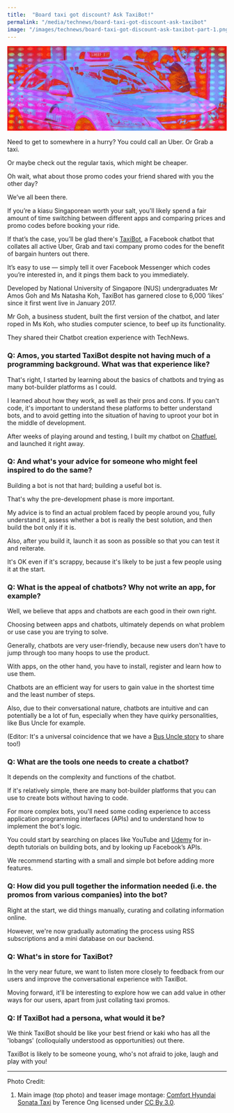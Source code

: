 ```yaml
---
title:  "Board taxi got discount? Ask TaxiBot!"
permalink: "/media/technews/board-taxi-got-discount-ask-taxibot"
image: "/images/technews/board-taxi-got-discount-ask-taxibot-part-1.png"
---
```


![board taxi got discount? ask taxibot!](/images/technews/board-taxi-got-discount-ask-taxibot-part-1.png)

Need to get to somewhere in a hurry? You could call an Uber. Or Grab a taxi.

Or maybe check out the regular taxis, which might be cheaper.

Oh wait, what about those promo codes your friend shared with you the other day?

We’ve all been there.

If you’re a kiasu Singaporean worth your salt, you'll likely spend a fair amount of time switching between different apps and comparing prices and promo codes before booking your ride.  

If that’s the case, you’ll be glad there's [TaxiBot](https://www.facebook.com/TaxiBotsg/), a Facebook chatbot that collates all active Uber, Grab and taxi company promo codes for the benefit of bargain hunters out there.

It’s easy to use — simply tell it over Facebook Messenger which codes you’re interested in, and it pings them back to you immediately.

Developed by National University of Singapore (NUS) undergraduates Mr Amos Goh and Ms Natasha Koh, TaxiBot has garnered close to 6,000 ‘likes’ since it first went live in January 2017.

Mr Goh, a business student, built the first version of the chatbot, and later roped in Ms Koh, who studies computer science, to beef up its functionality.

They shared their Chatbot creation experience with TechNews.

### **Q: Amos, you started TaxiBot despite not having much of a programming background. What was that experience like?**
That's right, I started by learning about the basics of chatbots and trying as many bot-builder platforms as I could.

I learned about how they work, as well as their pros and cons. If you can't code, it's important to understand these platforms to better understand bots, and to avoid getting into the situation of having to uproot your bot in the middle of development.

After weeks of playing around and testing, I built my chatbot on [Chatfuel](https://chatfuel.com/), and launched it right away.

### **Q: And what's your advice for someone who might feel inspired to do the same?**
Building a bot is not that hard; building a useful bot is.

That's why the pre-development phase is more important.

My advice is to find an actual problem faced by people around you, fully understand it, assess whether a bot is really the best solution, and then build the bot only if it is.

Also, after you build it, launch it as soon as possible so that you can test it and reiterate.

It's OK even if it's scrappy, because it's likely to be just a few people using it at the start.

### **Q: What is the appeal of chatbots? Why not write an app, for example?**

Well, we believe that apps and chatbots are each good in their own right.

Choosing between apps and chatbots, ultimately depends on what problem or use case you are trying to solve.

Generally, chatbots are very user-friendly, because new users don't have to jump through too many hoops to use the product.

With apps, on the other hand, you have to install, register and learn how to use them.

Chatbots are an efficient way for users to gain value in the shortest time and the least number of steps.

Also, due to their conversational nature, chatbots are intuitive and can potentially be a lot of fun, especially when they have quirky personalities, like Bus Uncle for example.  

(Editor: It's a universal coincidence that we have a [Bus Uncle story](https://www.tech.gov.sg/technews/opinions/2017/01/bus-uncle-talks-data-lah) to share too!)

### **Q: What are the tools one needs to create a chatbot?**
It depends on the complexity and functions of the chatbot.

If it's relatively simple, there are many bot-builder platforms that you can use to create bots without having to code.

For more complex bots, you'll need some coding experience to access application programming interfaces (APIs) and to understand how to implement the bot's logic.

You could start by searching on places like YouTube and [Udemy](https://www.udemy.com/) for in-depth tutorials on building bots, and by looking up Facebook’s APIs.

We recommend starting with a small and simple bot before adding more features.  

### **Q: How did you pull together the information needed (i.e. the promos from various companies) into the bot?**
Right at the start, we did things manually, curating and collating information online.

However, we're now gradually automating the process using RSS subscriptions and a mini database on our backend.

### **Q: What's in store for TaxiBot?**
In the very near future, we want to listen more closely to feedback from our users and improve the conversational experience with TaxiBot.

Moving forward, it'll be interesting to explore how we can add value in other ways for our users, apart from just collating taxi promos.

### **Q: If TaxiBot had a persona, what would it be?**
We think TaxiBot should be like your best friend or kaki who has all the 'lobangs' (colloquially understood as opportunities) out there.

TaxiBot is likely to be someone young, who's not afraid to joke, laugh and play with you!

---

Photo Credit:

1. Main image (top photo) and teaser image montage: [Comfort Hyundai Sonata Taxi](https://commons.wikimedia.org/wiki/File:Comfort_Hyundai_Sonata_taxi.jpg) by Terence Ong licensed under [CC By 3.0](https://creativecommons.org/licenses/by/3.0/deed.en).
